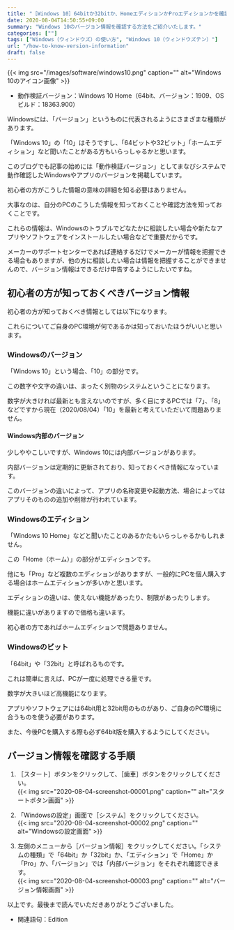 ```yaml
---
title: "［Windows 10］64bitか32bitか、HomeエディションかProエディションかを確認する方法"
date: 2020-08-04T14:50:55+09:00
summary: "Windows 10のバージョン情報を確認する方法をご紹介いたします。"
categories: [""]
tags: ["Windows（ウィンドウズ）の使い方", "Windows 10（ウィンドウズテン）"]
url: "/how-to-know-version-information"
draft: false
---
```


{{< img src="/images/software/windows10.png" caption="" alt="Windows 10のアイコン画像" >}}

- 動作検証バージョン：Windows 10 Home（64bit、バージョン：1909、OSビルド：18363.900）

Windowsには、「バージョン」というものに代表されるようにさまざまな種類があります。

「Windows 10」の「10」はそうですし、「64ビットや32ビット」「ホームエディション」など聞いたことがある方もいらっしゃるかと思います。

このブログでも記事の始めには「動作検証バージョン」としてまなびシステムで動作確認したWindowsやアプリのバージョンを掲載しています。

初心者の方がこうした情報の意味の詳細を知る必要はありません。

大事なのは、自分のPCのこうした情報を知っておくことや確認方法を知っておくことです。

これらの情報は、Windowsのトラブルでどなたかに相談したい場合や新たなアプリやソフトウェアをインストールしたい場合などで重要だからです。

メーカーのサポートセンターであれば連絡するだけでメーカーが情報を把握できる場合もありますが、他の方に相談したい場合は情報を把握することができませんので、バージョン情報はできるだけ申告するようにしたいですね。

## 初心者の方が知っておくべきバージョン情報

初心者の方が知っておくべき情報としては以下になります。

これらについてご自身のPC環境が何であるかは知っておいたほうがいいと思います。

### Windowsのバージョン

「Windows 10」という場合、「10」の部分です。

この数字や文字の違いは、まったく別物のシステムということになります。

数字が大きければ最新とも言えないのですが、多く目にするPCでは「7」、「8」などですから現在（2020/08/04）「10」を最新と考えていただいて問題ありません。

#### Windows内部のバージョン

少しややこしいですが、Windows 10には内部バージョンがあります。

内部バージョンは定期的に更新されており、知っておくべき情報になっています。

このバージョンの違いによって、アプリの名称変更や起動方法、場合によってはアプリそのものの追加や削除が行われています。

### Windowsのエディション

「Windows 10 Home」などと聞いたことのあるかたもいらっしゃるかもしれません。

この「Home（ホーム）」の部分がエディションです。

他にも「Pro」など複数のエディションがありますが、一般的にPCを個人購入する場合はホームエディションが多いかと思います。

エディションの違いは、使えない機能があったり、制限があったりします。

機能に違いがありますので価格も違います。

初心者の方であればホームエディションで問題ありません。

### Windowsのビット

「64bit」や「32bit」と呼ばれるものです。

これは簡単に言えば、PCが一度に処理できる量です。

数字が大きいほど高機能になります。

アプリやソフトウェアには64bit用と32bit用のものがあり、ご自身のPC環境に合うものを使う必要があります。

また、今後PCを購入する際も必ず64bit版を購入するようにしてください。

## バージョン情報を確認する手順

1. ［スタート］ボタンをクリックして、［歯車］ボタンをクリックしてください。  
{{< img src="2020-08-04-screenshot-00001.png" caption="" alt="スタートボタン画面" >}}

2. 「Windowsの設定」画面で［システム］をクリックしてください。  
{{< img src="2020-08-04-screenshot-00002.png" caption="" alt="Windowsの設定画面" >}}

3. 左側のメニューから［バージョン情報］をクリックしてください。「システムの種類」で「64bit」か「32bit」か、「エディション」で「Home」か「Pro」か、「バージョン」では「内部バージョン」をそれぞれ確認できます。  
{{< img src="2020-08-04-screenshot-00003.png" caption="" alt="バージョン情報画面" >}}

以上です。最後まで読んでいただきありがとうございました。

- 関連語句：Edition

